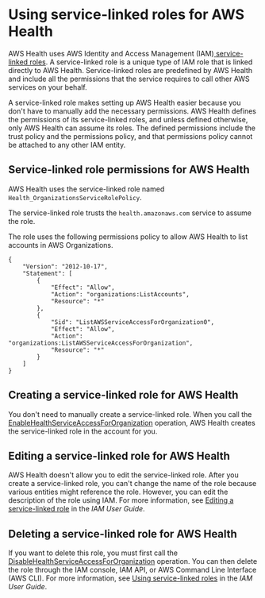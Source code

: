 # Using service\-linked roles for AWS Health<a name="using-service-linked-roles"></a>

AWS Health uses AWS Identity and Access Management \(IAM\)[ service\-linked roles](https://docs.aws.amazon.com/IAM/latest/UserGuide/id_roles_terms-and-concepts.html#iam-term-service-linked-role)\. A service\-linked role is a unique type of IAM role that is linked directly to AWS Health\. Service\-linked roles are predefined by AWS Health and include all the permissions that the service requires to call other AWS services on your behalf\. 

A service\-linked role makes setting up AWS Health easier because you don't have to manually add the necessary permissions\. AWS Health defines the permissions of its service\-linked roles, and unless defined otherwise, only AWS Health can assume its roles\. The defined permissions include the trust policy and the permissions policy, and that permissions policy cannot be attached to any other IAM entity\.

## Service\-linked role permissions for AWS Health<a name="service-linked-role-permissions"></a>

AWS Health uses the service\-linked role named `Health_OrganizationsServiceRolePolicy`\.

The service\-linked role trusts the `health.amazonaws.com` service to assume the role\.

The role uses the following permissions policy to allow AWS Health to list accounts in AWS Organizations\.

```
{
    "Version": "2012-10-17",
    "Statement": [
        {
            "Effect": "Allow",
            "Action": "organizations:ListAccounts",
            "Resource": "*"
        },
        {
            "Sid": "ListAWSServiceAccessForOrganization0",
            "Effect": "Allow",
            "Action": "organizations:ListAWSServiceAccessForOrganization",
            "Resource": "*"
        }
    ]
}
```

## Creating a service\-linked role for AWS Health<a name="create-service-linked-role"></a>

You don't need to manually create a service\-linked role\. When you call the [EnableHealthServiceAccessForOrganization](https://docs.aws.amazon.com/health/latest/APIReference/API_EnableHealthServiceAccessForOrganization.html) operation, AWS Health creates the service\-linked role in the account for you\. 

## Editing a service\-linked role for AWS Health<a name="edit-service-linked-role"></a>

AWS Health doesn't allow you to edit the service\-linked role\. After you create a service\-linked role, you can't change the name of the role because various entities might reference the role\. However, you can edit the description of the role using IAM\. For more information, see [Editing a service\-linked role](https://docs.aws.amazon.com/IAM/latest/UserGuide/using-service-linked-roles.html#edit-service-linked-role) in the *IAM User Guide*\.

## Deleting a service\-linked role for AWS Health<a name="delete-service-linked-role"></a>

If you want to delete this role, you must first call the [DisableHealthServiceAccessForOrganization](https://docs.aws.amazon.com/health/latest/APIReference/API_DisableHealthServiceAccessForOrganization.html) operation\. You can then delete the role through the IAM console, IAM API, or AWS Command Line Interface \(AWS CLI\)\. For more information, see [Using service\-linked roles](https://docs.aws.amazon.com/IAM/latest/UserGuide/using-service-linked-roles.html) in the *IAM User Guide*\.